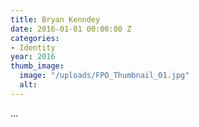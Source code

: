 ```yaml
---
title: Bryan Kenndey
date: 2016-01-01 00:00:00 Z
categories:
- Identity
year: 2016
thumb_image:
  image: "/uploads/FPO_Thumbnail_01.jpg"
  alt: 
---
```


...
